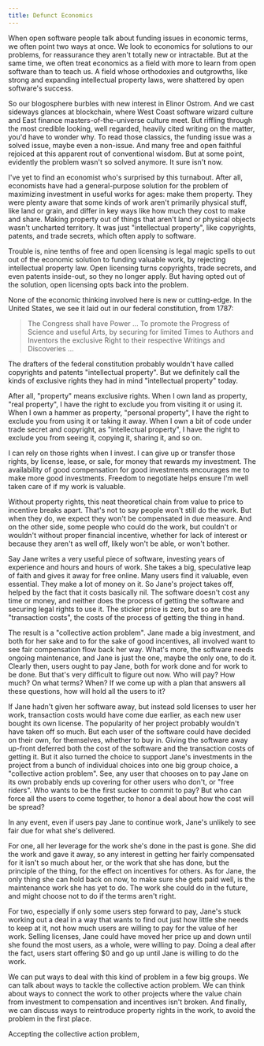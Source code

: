```yaml
---
title: Defunct Economics
---
```


When open software people talk about funding issues in economic terms, we often point two ways at once.  We look to economics for solutions to our problems, for reassurance they aren't totally new or intractable.  But at the same time, we often treat economics as a field with more to learn from open software than to teach us.  A field whose orthodoxies and outgrowths, like strong and expanding intellectual property laws, were shattered by open software's success.

So our blogosphere burbles with new interest in Elinor Ostrom. And we cast sideways glances at blockchain, where West Coast software wizard culture and East finance masters-of-the-universe culture meet.  But riffling through the most credible looking, well regarded, heavily cited writing on the matter, you'd have to wonder why.  To read those classics, the funding issue was a solved issue, maybe even a non-issue.  And many free and open faithful rejoiced at this apparent rout of conventional wisdom.  But at some point, evidently the problem wasn't so solved anymore.  It sure isn't now.

I've yet to find an economist who's surprised by this turnabout.  After all, economists have had a general-purpose solution for the problem of maximizing investment in useful works for ages: make them property.  They were plenty aware that some kinds of work aren't primarily physical stuff, like land or grain, and differ in key ways like how much they cost to make and share.  Making property out of things that aren't land or physical objects wasn't uncharted territory.  It was just "intellectual property", like copyrights, patents, and trade secrets, which often apply to software.

Trouble is, nine tenths of free and open licensing is legal magic spells to out out of the economic solution to funding valuable work, by rejecting intellectual property law.  Open licensing turns copyrights, trade secrets, and even patents inside-out, so they no longer apply.  But having opted out of the solution, open licensing opts back into the problem.

None of the economic thinking involved here is new or cutting-edge.  In the United States, we see it laid out in our federal constitution, from 1787:

> The Congress shall have Power ... To promote the Progress of Science and useful Arts, by securing for limited Times to Authors and Inventors the exclusive Right to their respective Writings and Discoveries ...

The drafters of the federal constitution probably wouldn't have called copyrights and patents "intellectual property".  But we definitely call the kinds of exclusive rights they had in mind "intellectual property" today.

After all, "property" means exclusive rights.  When I own land as property, "real property", I have the right to exclude you from visiting it or using it.  When I own a hammer as property, "personal property", I have the right to exclude you from using it or taking it away.  When I own a bit of code under trade secret and copyright, as "intellectual property", I have the right to exclude you from seeing it, copying it, sharing it, and so on.

I can rely on those rights when I invest.  I can give up or transfer those rights, by license, lease, or sale, for money that rewards my investment. The availability of good compensation for good investments encourages me to make more good investments.  Freedom to negotiate helps ensure I'm well taken care of if my work is valuable.

Without property rights, this neat theoretical chain from value to price to incentive breaks apart.  That's not to say people won't still do the work.  But when they do, we expect they won't be compensated in due measure.  And on the other side, some people who could do the work, but couldn't or wouldn't without proper financial incentive, whether for lack of interest or because they aren't as well off, likely won't be able, or won't bother.

Say Jane writes a very useful piece of software, investing years of experience and hours and hours of work.  She takes a big, speculative leap of faith and gives it away for free online.  Many users find it valuable, even essential.  They make a lot of money on it.  So Jane's project takes off, helped by the fact that it costs basically nil.  The software doesn't cost any time or money, and neither does the process of getting the software and securing legal rights to use it.  The sticker price is zero, but so are the "transaction costs", the costs of the process of getting the thing in hand.

The result is a "collective action problem".  Jane made a big investment, and both for her sake and to for the sake of good incentives, all involved want to see fair compensation flow back her way.  What's more, the software needs ongoing maintenance, and Jane is just the one, maybe the only one, to do it.  Clearly then, users ought to pay Jane, both for work done and for work to be done.  But that's very difficult to figure out now.  Who will pay?  How much?  On what terms?  When?  If we come up with a plan that answers all these questions, how will hold all the users to it?

If Jane hadn't given her software away, but instead sold licenses to user her work, transaction costs would have come due earlier, as each new user bought its own license.  The popularity of her project probably wouldn't have taken off so much.  But each user of the software could have decided on their own, for themselves, whether to buy in.  Giving the software away up-front deferred both the cost of the software and the transaction costs of getting it.  But it also turned the choice to support Jane's investments in the project from a bunch of individual choices into one big group choice, a "collective action problem".  See, any user that chooses on to pay Jane on its own probably ends up covering for other users who don't, or "free riders".  Who wants to be the first sucker to commit to pay?  But who can force all the users to come together, to honor a deal about how the cost will be spread?

In any event, even if users pay Jane to continue work, Jane's unlikely to see fair due for what she's delivered.

For one, all her leverage for the work she's done in the past is gone.  She did the work and gave it away, so any interest in getting her fairly compensated for it isn't so much about her, or the work that she has done, but the principle of the thing, for the effect on incentives for others.  As for Jane, the only thing she can hold back on now, to make sure she gets paid well, is the maintenance work she has yet to do.  The work she could do in the future, and might choose not to do if the terms aren't right.

For two, especially if only some users step forward to pay, Jane's stuck working out a deal in a way that wants to find out just how little she needs to keep at it, not how much users are willing to pay for the value of her work.  Selling licenses, Jane could have moved her price up and down until she found the most users, as a whole, were willing to pay.  Doing a deal after the fact, users start offering $0 and go up until Jane is willing to do the work.

We can put ways to deal with this kind of problem in a few big groups.  We can talk about ways to tackle the collective action problem.  We can think about ways to connect the work to other projects where the value chain from investment to compensation and incentives isn't broken.  And finally, we can discuss ways to reintroduce property rights in the work, to avoid the problem in the first place.

Accepting the collective action problem,

<!-- Transaction Costs -->

<!-- Theory of the Firm -->

<!-- Marginal Cost of Reproduction -->

<!-- Manufacturing Cost (Materials, Labor, Overhead) -->

<!-- Excludability and Rivalry -->

<!-- Public Goods, Private Goods, Club Goods, Common-Pool Resources -->

<!-- Positive and Negative Externalities -->

<!-- Collective Action Problems -->

<!-- Lindahl Taxes -->

<!-- Intellectual Property -->
